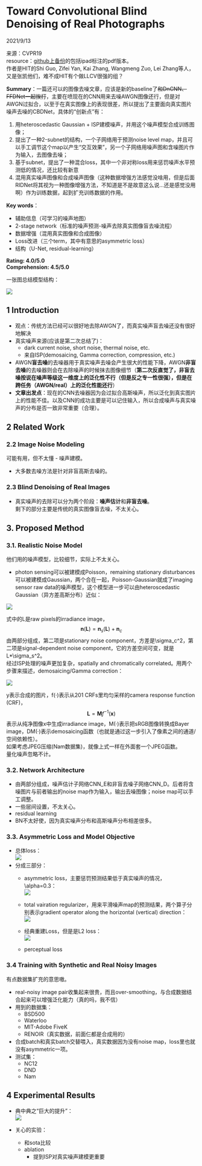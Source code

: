 # Toward Convolutional Blind Denoising of Real Photographs  

2021/9/13  

来源：CVPR19  
resource：[github上备份](https://github.com/YouCaiJun98/YouCaiJun98.github.io/blob/master/articles/CV/Denoising/CBDNet.pdf)的包括ipad标注的pdf版本。  
作者是HIT的Shi Guo, Zifei Yan, Kai Zhang, Wangmeng Zuo, Lei Zhang等人，又是张凯他们，难不成HIT有个做LLCV很强的组？  

**Summary**：一篇还可以的图像去噪文章，应该是新的baseline了~~和DnCNN、FFDNet一起挨打~~，主要在喷现在的CNN用来去噪AWGN图像还行，但是对AWGN过拟合，以至于在真实图像上的表现很差，所以提出了主要面向真实图片噪声去噪的CBDNet，具体的“创新点”有：
1. 用heteroscedastic Gaussian + ISP建模噪声，并用这个噪声模型合成训练图像；
2. 提出了一种2-subnet的结构，一个子网络用于预测noise level map，并且可以手工调节这个map以产生“交互效果”，另一个子网络用噪声图和含噪图片作为输入，去图像去噪；
3. 基于subnet，提出了一种混合loss，其中一个非对称loss用来惩罚噪声水平预测低的情况，还比较有新意
4. 混用真实噪声图像和合成噪声图像（这种数据增强方法感觉没啥用，但是后面RIDNet将其视为一种图像增强方法，不知道是不是故意这么说...还是感觉没用啊）作为训练数据，起到扩充训练数据的作用。  

**Key words**：
* 辅助信息（可学习的噪声地图）
* 2-stage network（标准的噪声预测-噪声去除真实图像盲去噪流程）
* 数据增强（混用真实图像和合成图像）
* Loss改进（三个term，其中有意思的asymmetric loss）     
* 结构（U-Net, residual-learning）

**Rating: 4.0/5.0**  
**Comprehension: 4.5/5.0**  

一张图总结模型结构：  

![](https://raw.githubusercontent.com/YouCaiJun98/MyPicBed/main/imgs/202109130001.jpg)  

## 1 Introduction  
* 观点：传统方法已经可以很好地去除AWGN了，而真实噪声盲去噪还没有很好地解决  
* 真实噪声来源(应该是第二次总结了)：  
    * dark current noise, short noise, thermal noise, etc.  
    * 来自ISP(demosaicing, Gamma correction, compression, etc.)  
* AWGN**盲去噪**的去噪器用于真实噪声去噪会产生很大的性能下降，AWGN**非盲去噪**的去噪器则会在去除噪声的时候抹去图像细节（**第二次反直觉了，非盲去噪按说在噪声等级这一维度上的泛化性不行（但是反之专一性很强），但是在跨任务（AWGN/real）上的泛化性能还行**）  
* **文章出发点**：现在的CNN去噪器因为会过拟合高斯噪声，所以泛化到真实图片上的性能不佳。以及CNN的成功主要是可以记住输入，所以合成噪声与真实噪声的分布是否一致非常重要（合理）。  

## 2 Related Work  
### 2.2 Image Noise Modeling  
可能有用，但不太懂 - 噪声建模。  
* 大多数去噪方法是针对非盲高斯去噪的。  

### 2.3 Blind Denoising of Real Images  
* 真实噪声的去除可以分为两个阶段：**噪声估计**和**非盲去噪**。  
剩下的部分主要是传统的真实图像盲去噪，不太关心。  

## 3. Proposed Method  
### 3.1. Realistic Noise Model  
他们用的噪声模型，比较细节，实际上不太关心。  
* photon sensing可以被建模成Poisson，remaining stationary disturbances可以被建模成Gaussian，两个合在一起，Poisson-Gaussian就成了imaging sensor raw data的噪声模型，这个模型进一步可以由heteroscedastic Gaussian（异方差高斯分布）近似：  

![](https://raw.githubusercontent.com/YouCaiJun98/MyPicBed/main/imgs/202109130002.png)  

式中的L是raw pixels的irradiance image，$$\mathbf{n}(\mathbf{L})=\mathbf{n}_s(\mathbf{L})+\mathbf{n}_c$$由两部分组成，第二项是stationary noise component，方差是\sigma_c^2，第二项是signal-dependent noise component，它的方差空间可变，就是L*\sigma_s^2。  
经过ISP处理的噪声更加复杂，spatially and chromatically correlated。用两个步骤来描述，demosaicing/Gamma correction：  

![](https://raw.githubusercontent.com/YouCaiJun98/MyPicBed/main/imgs/202109130003.png)  

y表示合成的图片，f(·)表示从201 CRFs里均匀采样的camera response function (CRF)，$$\mathbf{L}=\mathbf{M}f^{-1}(\mathbf{x})$$表示从纯净图像x中生成irradiance image，M(·)表示把sRGB图像转换成Bayer image，DM(·)表示demosaicing函数（也就是通过这一步引入了像素之间的通道/空间依赖性）。  
如果考虑JPEG压缩(Nam数据集)，就像上式一样在外面套一个JPEG函数。  
量化噪声忽略不计。  

### 3.2. Network Architecture  
* 由两部分组成，噪声估计子网络CNN_E和非盲去噪子网络CNN_D。后者将含噪图片与前者输出的noise map作为输入，输出去噪图像；noise map可以手工调整。  
* 一些层间设置，不太关心。  
* residual learning  
* BN不太好使，因为真实噪声分布和高斯噪声分布相差很多。  

### 3.3. Asymmetric Loss and Model Objective  
* 总体loss：  
    ![](https://raw.githubusercontent.com/YouCaiJun98/MyPicBed/main/imgs/202109130004.png)  
* 分成三部分：  
    * asymmetric loss，主要惩罚预测结果低于真实噪声的情况，\alpha=0.3：  
        ![](https://raw.githubusercontent.com/YouCaiJun98/MyPicBed/main/imgs/202109130005.png)  

    * total vairation regularizer，用来平滑噪声map的预测结果，两个算子分别表示gradient operator along the horizontal (vertical) direction：  
        ![](https://raw.githubusercontent.com/YouCaiJun98/MyPicBed/main/imgs/202109130006.png)  
    
    * 经典重建Loss，但是是L2 loss：  
        ![](https://raw.githubusercontent.com/YouCaiJun98/MyPicBed/main/imgs/202109130007.png)  
    
    * perceptual loss  

### 3.4 Training with Synthetic and Real Noisy Images  
有点数据集扩充的意思嗷。  
* real-noisy image pair收集起来很贵，而且over-smoothing，与合成数据结合起来可以增强泛化能力（真的吗，我不信）  
* 用到的数据集：  
    * BSD500  
    * Waterloo  
    * MIT-Adobe FiveK  
    * RENOIR（真实数据，前面仨都是合成用的）  
* 合成batch和真实batch交替喂入，真实数据因为没有noise map，loss里也就没有asymmetric一项。  
* 测试集：  
    * NC12  
    * DND  
    * Nam  

## 4 Experimental Results  
* 典中典之“巨大的提升”：  
![](https://raw.githubusercontent.com/YouCaiJun98/MyPicBed/main/imgs/202109130008.png)  

* 关心的实验：  
    * 和sota比较  
    * ablation  
        * 提到ISP对真实噪声建模更重要  




